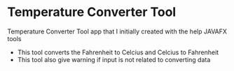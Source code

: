# Temperature Converter Tool
Temperature Converter Tool app that I initially created with the help JAVAFX tools 
- This tool converts the Fahrenheit to Celcius and Celcius to Fahrenheit
- This tool also give warning if input is not related to converting data
